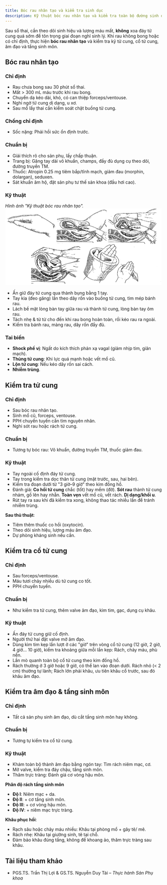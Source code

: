 ```yaml
---
title: Bóc rau nhân tạo và kiểm tra sinh dục
description: Kỹ thuật bóc rau nhân tạo và kiểm tra toàn bộ đường sinh dưới sau sổ thai.
---
```


Sau sổ thai, cần theo dõi sinh hiệu và lượng máu mất, **không** xoa đáy tử cung quá sớm để tôn trọng giai đoạn nghỉ sinh lý. Khi rau không bong hoặc có chỉ định, thực hiện **bóc rau nhân tạo** và kiểm tra kỹ tử cung, cổ tử cung, âm đạo và tầng sinh môn.

## Bóc rau nhân tạo

### Chỉ định

- Rau chưa bong sau 30 phút sổ thai.
- Mất > 300 mL máu trước khi rau bong.
- Chuyển dạ kéo dài, khó, có can thiệp forceps/ventouse.
- Nghi ngờ tử cung dị dạng, u xơ.
- Sau mổ lấy thai cần kiểm soát chặt buồng tử cung.

### Chống chỉ định

- Sốc nặng: Phải hồi sức ổn định trước.

### Chuẩn bị

- Giải thích rõ cho sản phụ, lấy chấp thuận.
- Trang bị: Găng tay dài vô khuẩn, champs, đầy đủ dụng cụ theo dõi, đường truyền TM.
- Thuốc: Atropin 0.25 mg tiêm bắp/tĩnh mạch, giảm đau (morphin, dolargan), seduxen.
- Sát khuẩn âm hộ, đặt sản phụ tư thế sản khoa (đầu hơi cao).

### Kỹ thuật

_Hình ảnh "Kỹ thuật bóc rau nhân tạo"._
![Kỹ thuật bóc rau nhân tạo](./_images/boc-rau-nhan-tao-kiem-tra-sinh-duc/ky-thuat-boc-rau-nhan-tao.png)

- Ấn giữ đáy tử cung qua thành bụng bằng 1 tay.
- Tay kia (đeo găng) lần theo dây rốn vào buồng tử cung, tìm mép bánh rau.
- Lách bề mặt lòng bàn tay giữa rau và thành tử cung, lòng bàn tay ôm rau.
- Tách nhẹ & từ từ cho đến khi rau bong hoàn toàn, rồi kéo rau ra ngoài.
- Kiểm tra bánh rau, màng rau, dây rốn đầy đủ.

### Tai biến

- **Shock phế vị**: Ngất do kích thích phản xạ vagal (giảm nhịp tim, giãn mạch).
- **Thủng tử cung**: Khi lực quá mạnh hoặc vết mổ cũ.
- **Lộn tử cung**: Nếu kéo dây rốn sai cách.
- **Nhiễm trùng**.

## Kiểm tra tử cung

### Chỉ định

- Sau bóc rau nhân tạo.
- Sinh mổ cũ, forceps, ventouse.
- PPH chuyển tuyến cần tìm nguyên nhân.
- Nghi sót rau hoặc rách tử cung.

### Chuẩn bị

- Tương tự bóc rau: Vô khuẩn, đường truyền TM, thuốc giảm đau.

### Kỹ thuật

- Tay ngoài cố định đáy tử cung.
- Tay trong kiểm tra dọc thân tử cung (mặt trước, sau, hai bên).
- Kiểm tra đoạn dưới từ "3 giờ–9 giờ" theo kim đồng hồ.
- Đánh giá: **Co hồi tử cung** chắc (tốt) hay mềm (đờ). **Sót rau** thành tử cung nhám, gồ lên hay nhẵn. **Toàn vẹn** vết mổ cũ, vết rách. **Dị dạng/khối u**.
- Rút tay ra sau khi đã kiểm tra xong, không thao tác nhiều lần để tránh nhiễm trùng.

**Sau thủ thuật**:

- Tiêm thêm thuốc co hồi (oxytocin).
- Theo dõi sinh hiệu, lượng máu âm đạo.
- Dự phòng kháng sinh nếu cần.

## Kiểm tra cổ tử cung

### Chỉ định

- Sau forceps/ventouse.
- Máu tươi chảy nhiều dù tử cung co tốt.
- PPH chuyển tuyến.

### Chuẩn bị

- Như kiểm tra tử cung, thêm valve âm đạo, kìm tim, gạc, dụng cụ khâu.

### Kỹ thuật

- Ấn đáy tử cung giữ cố định.
- Người thứ hai đặt valve mở âm đạo.
- Dùng kìm tim kẹp lần lượt ở các "giờ" trên vòng cổ tử cung (12 giờ, 2 giờ, 4 giờ... 10 giờ), kiểm tra khoảng giữa mỗi lần kẹp: Rách, chảy máu, phù nền.
- Lần mò quanh toàn bộ cổ tử cung theo kim đồng hồ.
- Rách thường ở 3 giờ hoặc 9 giờ, có thể lan vào đoạn dưới. Rách nhỏ (< 2 cm) thường tự lành; Rách lớn phải khâu, ưu tiên khâu cổ trước, sau đó khâu âm đạo.

## Kiểm tra âm đạo & tầng sinh môn

### Chỉ định

- Tất cả sản phụ sinh âm đạo, dù cắt tầng sinh môn hay không.

### Chuẩn bị

- Tương tự kiểm tra cổ tử cung.

### Kỹ thuật

- Khám toàn bộ thành âm đạo bằng ngón tay: Tìm rách niêm mạc, cơ.
- Mở valve, kiểm tra đáy chậu, tầng sinh môn.
- Thăm trực tràng: Đánh giá cơ vòng hậu môn.

**Phân độ rách tầng sinh môn**

- **Độ I**: Niêm mạc + da.
- **Độ II**: + cơ tầng sinh môn.
- **Độ III**: + cơ vòng hậu môn.
- **Độ IV**: + niêm mạc trực tràng.

**Khâu phục hồi**:

- Rạch sâu hoặc chảy máu nhiều: Khâu tại phòng mổ + gây tê/ mê.
- Rách nhẹ: Khâu tại giường sinh, tê tại chỗ.
- Đảm bảo khâu đúng tầng, không để khoang ảo, thăm trực tràng sau khâu.

## Tài liệu tham khảo

- PGS.TS. Trần Thị Lợi & GS.TS. Nguyễn Duy Tài – _Thực hành Sản Phụ khoa_

